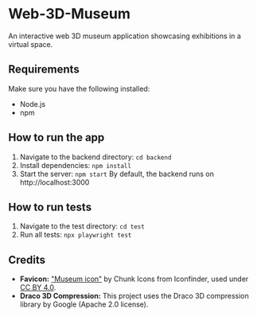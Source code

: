 # Web-3D-Museum
An interactive web 3D museum application showcasing exhibitions in a virtual space.

## Requirements
Make sure you have the following installed:
- Node.js
- npm

## How to run the app
1. Navigate to the backend directory: `cd backend`
2. Install dependencies: `npm install`
3. Start the server: `npm start`
By default, the backend runs on http://localhost:3000

## How to run tests
1. Navigate to the test directory: `cd test`
2. Run all tests: `npx playwright test`

## Credits
- **Favicon:** ["Museum icon"](https://www.iconfinder.com/icons/8723147/museum_icon) by Chunk Icons from Iconfinder, used under [CC BY 4.0](https://creativecommons.org/licenses/by/4.0/).
- **Draco 3D Compression:** This project uses the Draco 3D compression library by Google (Apache 2.0 license).
